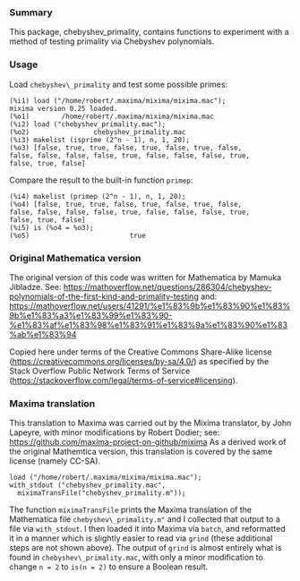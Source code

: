 ### Summary

This package, chebyshev\_primality, contains functions to experiment with a method
of testing primality via Chebyshev polynomials.

### Usage

Load `chebyshev\_primality` and test some possible primes:

```{maxima}
(%i1) load ("/home/robert/.maxima/mixima/mixima.mac");
mixima version 0.25 loaded. 
(%o1)        /home/robert/.maxima/mixima/mixima.mac
(%i2) load ("chebyshev_primality.mac");
(%o2)                chebyshev_primality.mac
(%i3) makelist (isprime (2^n - 1), n, 1, 20);
(%o3) [false, true, true, false, true, false, true, false, 
false, false, false, false, true, false, false, false, true, 
false, true, false]
```

Compare the result to the built-in function `primep`:

```{maxima}
(%i4) makelist (primep (2^n - 1), n, 1, 20);
(%o4) [false, true, true, false, true, false, true, false, 
false, false, false, false, true, false, false, false, true, 
false, true, false]
(%i5) is (%o4 = %o3);
(%o5)                         true
```

### Original Mathematica version

The original version of this code was written for Mathematica by Mamuka Jibladze.
See: https://mathoverflow.net/questions/286304/chebyshev-polynomials-of-the-first-kind-and-primality-testing
and: https://mathoverflow.net/users/41291/%e1%83%9b%e1%83%90%e1%83%9b%e1%83%a3%e1%83%99%e1%83%90-%e1%83%af%e1%83%98%e1%83%91%e1%83%9a%e1%83%90%e1%83%ab%e1%83%94

Copied here under terms of the Creative Commons Share-Alike license
(https://creativecommons.org/licenses/by-sa/4.0/)
as specified by the Stack Overflow Public Network Terms of Service
(https://stackoverflow.com/legal/terms-of-service#licensing).

### Maxima translation

This translation to Maxima was carried out by the Mixima translator,
by John Lapeyre, with minor modifications by Robert Dodier;
see: https://github.com/maxima-project-on-github/mixima
As a derived work of the original Mathemtica version,
this translation is covered by the same license (namely CC-SA).

```{maxima}
load ("/home/robert/.maxima/mixima/mixima.mac");
with_stdout ("chebyshev_primality.mac",
  miximaTransFile("chebyshev_primality.m"));
```

The function `miximaTransFile` prints the Maxima translation
of the Mathematica file `chebyshev\_primality.m"`
and I collected that output to a file via `with_stdout`.
I then loaded it into Maxima via `batch`,
and reformatted it in a manner which is slightly easier to read via `grind`
(these additional steps are not shown above).
The output of `grind` is almost entirely what is found in `chebyshev\_primality.mac`,
with only a minor modification to change `n = 2` to `is(n = 2)` to ensure a Boolean result.
